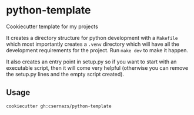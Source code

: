 # python-template
Cookiecutter template for my projects

It creates a directory structure for python development with a `Makefile` which most importantly creates a `.venv` directory which will have all the development requirements for the project. Run `make dev` to make it happen.

It also creates an entry point in setup.py so if you want to start with an executable script, then it will come very helpful (otherwise you can remove the setup.py lines and the empty script created).

## Usage

```
cookiecutter gh:csernazs/python-template
```
